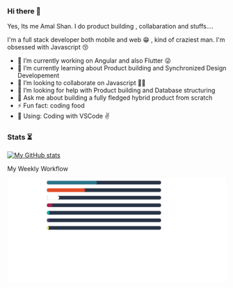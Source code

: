 ### Hi there 👋

Yes, Its me Amal Shan. I do product building , collabaration and stuffs....

I'm a full stack developer both mobile and web 😁 , kind of craziest man.
I'm obsessed with Javascript 😚


- 🔭 I’m currently working on Angular and also Flutter 😜
- 🌱 I’m currently learning about Product building and Synchronized Design Developement
- 👯 I’m looking to collaborate on Javascript 🤷‍♂️
- 🤔 I’m looking for help with Product building and Database structuring
- 💬 Ask me about building a fully fledged hybrid product from scratch
- ⚡ Fun fact: coding food
- 📃 Using: Coding with VSCode ✌️


### Stats :hourglass_flowing_sand:
[![My GitHub stats](https://github-readme-stats.vercel.app/api?username=amal910&count_private=true&theme=synthwave&showicons=true)](https://github.com/amal910/github-readme-stats)

My Weekly Workflow

<!--Docsium::START-->
![any](https://github.com/amal910/amal910-bot/blob/main/lib/template.svg)
<!--Docsium::END-->
